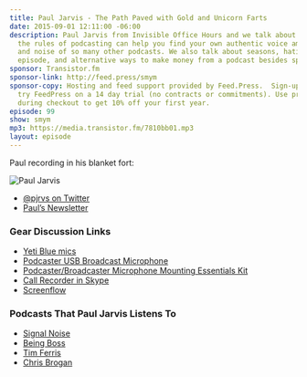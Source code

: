```yaml
---
title: Paul Jarvis - The Path Paved with Gold and Unicorn Farts
date: 2015-09-01 12:11:00 -06:00
description: Paul Jarvis from Invisible Office Hours and we talk about how breaking
  the rules of podcasting can help you find your own authentic voice amidst the rabble
  and noise of so many other podcasts. We also talk about seasons, hating your first
  episode, and alternative ways to make money from a podcast besides sponsorship.
sponsor: Transistor.fm
sponsor-link: http://feed.press/smym
sponsor-copy: Hosting and feed support provided by Feed.Press.  Sign-up today and
  try FeedPress on a 14 day trial (no contracts or commitments). Use promo code "smym"
  during checkout to get 10% off your first year.
episode: 99
show: smym
mp3: https://media.transistor.fm/7810bb01.mp3
layout: episode
---
```


Paul recording in his blanket fort:

<p><img src="https://cl.ly/co40/Paul%20Jarvis.jpg" alt="Paul Jarvis"></p>

* [@pjrvs on Twitter](https://twitter.com/pjrvs)
* [Paul’s Newsletter](https://pjrvs.com/signup/)

### Gear Discussion Links

<ul>
<li><a href="http://www.bhphotovideo.com/c/product/857749-REG/Blue_YETI_Yeti_Multi_Pattern_USB_Microphone.html/BI/19457/KBID/11631/kw/BLYETIQ/DFF/d10-v2-t1-xBLYETIQ">Yeti Blue mics</a></li>
<li><a href="http://www.bhphotovideo.com/c/product/450171-REG/Rode_PODCASTER_Podcaster_USB_Broadcast_Microphone.html/BI/19457/KBID/11631/kw/ROPODCASTER/DFF/d10-v2-t1-xROPODCASTER">Podcaster USB Broadcast Microphone</a></li>
<li><a href="http://www.bhphotovideo.com/c/product/847978-REG/Rode_Podcaster_USB_Microphone_Essentials.html/BI/19457/KBID/11631/kw/ROPSA1K/DFF/d10-v2-t1-xROPSA1K">Podcaster/Broadcaster Microphone Mounting Essentials Kit</a></li>
<li><a href="http://www.ecamm.com/mac/callrecorder/">Call Recorder in Skype</a></li>
<li><a href="http://www.telestream.net/screenflow/overview.htm">Screenflow</a></li>
</ul>

### Podcasts That Paul Jarvis Listens To

<ul>
<li><a href="http://web.archive.org/web/20160322024100/http://www.signalnoise.com/442788/podcast">Signal Noise</a></li>
<li><a href="http://web.archive.org/web/20160322024100/http://www.lovebeingboss.com/">Being Boss</a></li>
<li><a href="http://web.archive.org/web/20160322024100/http://fourhourworkweek.com/podcast/">Tim Ferris</a></li>
<li><a href="http://web.archive.org/web/20160322024100/http://chrisbrogan.com/p/">Chris Brogan</a></li>
</ul>
